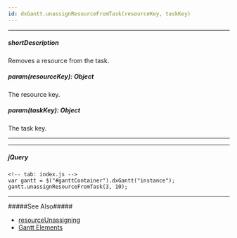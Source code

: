 ```yaml
---
id: dxGantt.unassignResourceFromTask(resourceKey, taskKey)
---
```

---
##### shortDescription
Removes a resource from the task.

##### param(resourceKey): Object
The resource key.

##### param(taskKey): Object
The task key.

---

---

##### jQuery

    <!-- tab: index.js -->
    var gantt = $("#ganttContainer").dxGantt("instance");
    gantt.unassignResourceFromTask(3, 10);
    
---

#####See Also#####
- [resourceUnassigning](/Documentation/ApiReference/UI_Components/dxGantt/Events/#resourceUnassigning)
- [Gantt Elements](/Documentation/Guide/UI_Components/Gantt/Gantt_Elements/)